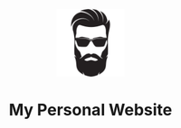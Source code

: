 <p align="center">
  <a href="https://glvn.co">
    <img alt="Profile" src="profile.png" width="120" />
  </a>
</p>
<h1 align="center">
  My Personal Website
</h1>
